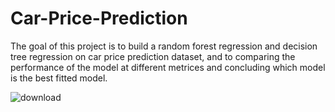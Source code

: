 # Car-Price-Prediction

The goal of this project is to build a random forest regression and decision tree regression on car price prediction dataset, and to comparing the performance of the model at different metrices and concluding which model is the best fitted model.


![download](https://user-images.githubusercontent.com/95535309/201656461-e2d00bcd-0d8d-467f-a014-ce4265585c6b.jpg)
